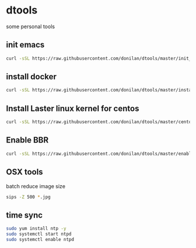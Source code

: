 # dtools
some personal tools

## init emacs

``` bash
curl -sSL https://raw.githubusercontent.com/donilan/dtools/master/init_emacs.sh  | bash
```

## install docker

``` bash
curl -sSL https://raw.githubusercontent.com/donilan/dtools/master/install_docker_ce.sh | bash
```

## Install Laster linux kernel for centos

``` bash
curl -sSL https://raw.githubusercontent.com/donilan/dtools/master/centos_latest_kernel.sh | sudo bash
```

## Enable BBR

``` bash
curl -sSL https://raw.githubusercontent.com/donilan/dtools/master/enable_bbr.sh | sudo bash
```

## OSX tools
batch reduce image size
``` bash
sips -Z 500 *.jpg
```

## time sync
```bash
sudo yum install ntp -y
sudo systemctl start ntpd
sudo systemctl enable ntpd
```

